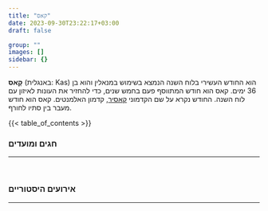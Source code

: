 ```yaml
---
title: "קאס"
date: 2023-09-30T23:22:17+03:00
draft: false

group: ""
images: []
sidebar: {}
---
```


**קָאס** (באנגלית: Kas) הוא החודש העשירי בלוח השנה הנמצא בשימוש במנאלין והוא בן 36 ימים. קאס הוא חודש המתווסף פעם בחמש שנים, כדי להחזיר את העונות לאיזון עם לוח השנה. החודש נקרא על שם הקדמוני [קאסיר](../../../deities/kasir), קדמון האלמנטים. קאס הוא חודש מעבר בין סתיו לחורף.

{{< table_of_contents >}}

### חגים ומועדים

---

&nbsp;

### אירועים היסטוריים

---
